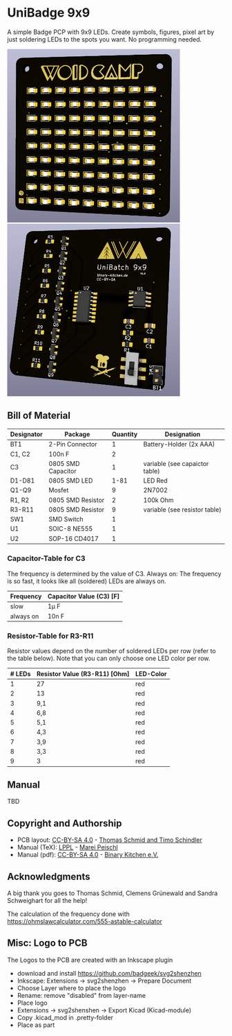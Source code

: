 # UniBadge 9x9
A simple Badge PCP with 9x9 LEDs. Create symbols, figures, pixel art by just soldering LEDs to the spots you want. No programming needed.

<img src="images/unibadge_front.png" width=400px alt="UniBadge 9x9 front"> <img src="images/unibadge_back.png" width=400px alt="UniBadge 9x9 front">

## Bill of Material
| Designator | Package            | Quantity | Designation                    |
| ---------- | ------------------ | -------- | ------------------------------ |
| BT1        | 2-Pin Connector    | 1        | Battery-Holder (2x AAA)        |
| C1, C2     | 100n F             | 2        |                                |
| C3         | 0805 SMD Capacitor | 1        | variable (see capaictor table) |
| D1-D81     | 0805 SMD LED       | 1-81     | LED Red                        |
| Q1-Q9      | Mosfet             | 9        | 2N7002                         |
| R1, R2     | 0805 SMD Resistor  | 2        | 100k Ohm                       |
| R3-R11     | 0805 SMD Resistor  | 9        | variable (see resistor table)  |
| SW1        | SMD Switch         | 1        |                                |
| U1         | SOIC-8 NE555       | 1        |                                |
| U2         | SOP-16 CD4017      | 1        |                                |

### Capacitor-Table for C3
The frequency is determined by the value of C3. Always on: The frequency is so fast, it looks like all (soldered) LEDs are always on.

| Frequency | Capacitor Value (C3) \[F\] |
| --------- | -------------------------- |
| slow      | 1µ F                       |
| always on | 10n F                      | 

### Resistor-Table for R3-R11
Resistor values depend on the number of soldered LEDs per row (refer to the table below). Note that you can only choose one LED color per row.

| \# LEDs | Resistor Value (R3-R11) \[Ohm\] | LED-Color |
| ------- | ------------------------------- | --------- |
| 1       | 27                              | red       |
| 2       | 13                              | red       |
| 3       | 9,1                             | red       |
| 4       | 6,8                             | red       |
| 5       | 5,1                             | red       |
| 6       | 4,3                             | red       |
| 7       | 3,9                             | red       |
| 8       | 3,3                             | red       |
| 9       | 3                               | red       |

## Manual
TBD

## Copyright and Authorship
- PCB layout: [CC-BY-SA 4.0](https://creativecommons.org/licenses/by-sa/4.0/) - [Thomas Schmid and Timo Schindler](https://www.binary-kitchen.de)
- Manual (TeX): [LPPL](https://www.latex-project.org/lppl.txt) - [Marei Peischl](https://peitex.de)
- Manual (pdf): [CC-BY-SA 4.0](https://creativecommons.org/licenses/by-sa/4.0/) - [Binary Kitchen e.V.](https://www.binary-kitchen.de)

## Acknowledgments
A big thank you goes to Thomas Schmid, Clemens Grünewald and Sandra Schweighart for all the help!

The calculation of the frequency done with https://ohmslawcalculator.com/555-astable-calculator

## Misc: Logo to PCB
The Logos to the PCB are created with an Inkscape plugin

- download and install https://github.com/badgeek/svg2shenzhen
- Inkscape: Extensions -> svg2shenzhen -> Prepare Document
- Choose Layer where to place the logo
- Rename: remove "disabled" from layer-name
- Place logo
- Extensions -> svg2shenshen -> Export Kicad (Kicad-module)
- Copy .kicad_mod in .pretty-folder
- Place as part
